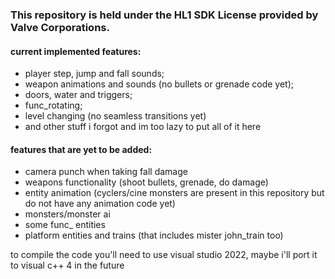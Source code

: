 ### This repository is held under the HL1 SDK License provided by Valve Corporations.

#### current implemented features:
- player step, jump and fall sounds;
- weapon animations and sounds (no bullets or grenade code yet);
- doors, water and triggers;
- func_rotating;
- level changing (no seamless transitions yet)
- and other stuff i forgot and im too lazy to put all of it here

#### features that are yet to be added:
- camera punch when taking fall damage
- weapons functionality (shoot bullets, grenade, do damage)
- entity animation (cyclers/cine monsters are present in this repository but do not have any animation code yet)
- monsters/monster ai
- some func_ entities
- platform entities and trains (that includes mister john_train too)

to compile the code you'll need to use visual studio 2022, maybe i'll port it to visual c++ 4 in the future
